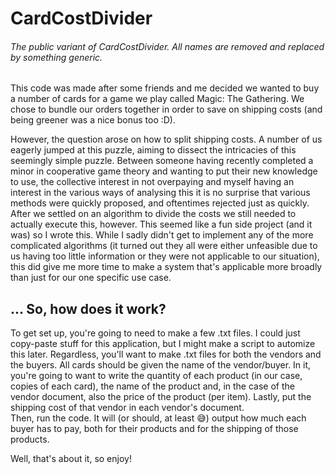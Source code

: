 # CardCostDivider
###### The public variant of CardCostDivider. All names are removed and replaced by something generic.

This code was made after some friends and me decided we wanted to buy a number of cards for a game we play called Magic: The Gathering. We chose to bundle our orders together in order to save on shipping costs (and being greener was a nice bonus too :D).

However, the question arose on how to split shipping costs. A number of us eagerly jumped at this puzzle, aiming to dissect the intricacies of this seemingly simple puzzle. Between someone having recently completed a minor in cooperative game theory and wanting to put their new knowledge to use, the collective interest in not overpaying and myself having an interest in the various ways of analysing this it is no surprise that various methods were quickly proposed, and oftentimes rejected just as quickly. <br />
After we settled on an algorithm to divide the costs we still needed to actually execute this, however. This seemed like a fun side project (and it was) so I wrote this. While I sadly didn't get to implement any of the more complicated algorithms (it turned out they all were either unfeasible due to us having too little information or they were not applicable to our situation), this did give me more time to make a system that's applicable more broadly than just for our one specific use case. <br />

## ... So, how does it work?

To get set up, you're going to need to make a few .txt files. I could just copy-paste stuff for this application, but I might make a script to automize this later. Regardless, you'll want to make .txt files for both the vendors and the buyers. All cards should be given the name of the vendor/buyer. In it, you're going to want to write the quantity of each product (in our case, copies of each card), the name of the product and, in the case of the vendor document, also the price of the product (per item). Lastly, put the shipping cost of that vendor in each vendor's document. <br />
Then, run the code. It will (or should, at least :sweat_smile:) output how much each buyer has to pay, both for their products and for the shipping of those products.

Well, that's about it, so enjoy!
